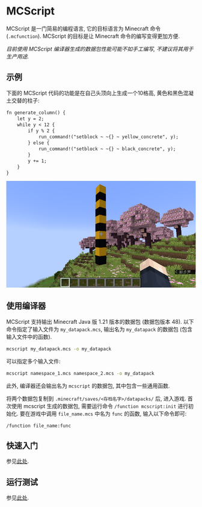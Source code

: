 # MCScript

MCScript 是一门简易的编程语言, 它的目标语言为 Minecraft 命令 (`.mcfunction`). MCScript 的目标是让 Minecraft 命令的编写变得更加方便. 

*目前使用 MCScript 编译器生成的数据包性能可能不如手工编写, 不建议将其用于生产用途.*

## 示例

下面的 MCScript 代码的功能是在自己头顶向上生成一个10格高, 黄色和黑色混凝土交替的柱子: 
```
fn generate_column() {
    let y = 2;
    while y < 12 {
        if y % 2 {
            run_command!("setblock ~ ~{} ~ yellow_concrete", y);
        } else {
            run_command!("setblock ~ ~{} ~ black_concrete", y);
        }
        y += 1;
    }
}
```

![生成柱子](pictures/2024-07-22_14.37.48.png)

## 使用编译器
MCScript 支持输出 Minecraft Java 版 1.21 版本的数据包 (数据包版本 48). 以下命令指定了输入文件为 `my_datapack.mcs`, 输出名为 `my_datapack` 的数据包 (包含输入文件中的函数). 

```sh
mcscript my_datapack.mcs -o my_datapack
```

可以指定多个输入文件: 


```sh
mcscript namespace_1.mcs namespace_2.mcs -o my_datapack
```

此外, 编译器还会输出名为 `mcscript` 的数据包, 其中包含一些通用函数. 

将两个数据包复制到 `.minecraft/saves/<存档名字>/datapacks/` 后, 进入游戏. 首次使用 mcscript 生成的数据包, 需要运行命令 `/function mcscript:init` 进行初始化. 要在游戏中调用 `file_name.mcs` 中名为 `func` 的函数, 输入以下命令即可: 

```
/function file_name:func
```

## 快速入门

参见[此处](MCScript.md). 

## 运行测试

参见[此处](test.md). 
